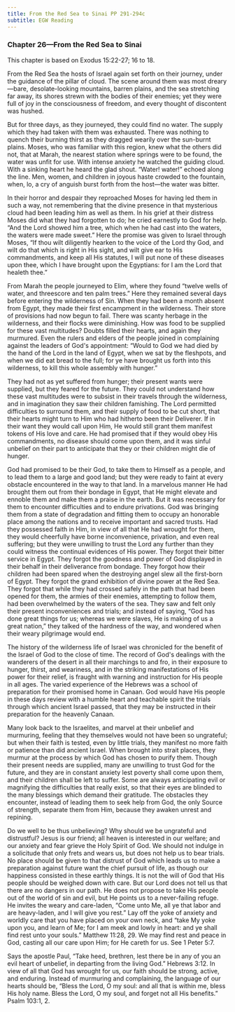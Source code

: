 ```yaml
---
title: From the Red Sea to Sinai PP 291-294c
subtitle: EGW Reading
---
```


### Chapter 26—From the Red Sea to Sinai

This chapter is based on Exodus 15:22-27; 16 to 18.

From the Red Sea the hosts of Israel again set forth on their journey, under the guidance of the pillar of cloud. The scene around them was most dreary—bare, desolate-looking mountains, barren plains, and the sea stretching far away, its shores strewn with the bodies of their enemies; yet they were full of joy in the consciousness of freedom, and every thought of discontent was hushed.

But for three days, as they journeyed, they could find no water. The supply which they had taken with them was exhausted. There was nothing to quench their burning thirst as they dragged wearily over the sun-burnt plains. Moses, who was familiar with this region, knew what the others did not, that at Marah, the nearest station where springs were to be found, the water was unfit for use. With intense anxiety he watched the guiding cloud. With a sinking heart he heard the glad shout. “Water! water!” echoed along the line. Men, women, and children in joyous haste crowded to the fountain, when, lo, a cry of anguish burst forth from the host—the water was bitter.

In their horror and despair they reproached Moses for having led them in such a way, not remembering that the divine presence in that mysterious cloud had been leading him as well as them. In his grief at their distress Moses did what they had forgotten to do; he cried earnestly to God for help. “And the Lord showed him a tree, which when he had cast into the waters, the waters were made sweet.” Here the promise was given to Israel through Moses, “If thou wilt diligently hearken to the voice of the Lord thy God, and wilt do that which is right in His sight, and wilt give ear to His commandments, and keep all His statutes, I will put none of these diseases upon thee, which I have brought upon the Egyptians: for I am the Lord that healeth thee.”

From Marah the people journeyed to Elim, where they found “twelve wells of water, and threescore and ten palm trees.” Here they remained several days before entering the wilderness of Sin. When they had been a month absent from Egypt, they made their first encampment in the wilderness. Their store of provisions had now begun to fail. There was scanty herbage in the wilderness, and their flocks were diminishing. How was food to be supplied for these vast multitudes? Doubts filled their hearts, and again they murmured. Even the rulers and elders of the people joined in complaining against the leaders of God's appointment: “Would to God we had died by the hand of the Lord in the land of Egypt, when we sat by the fleshpots, and when we did eat bread to the full; for ye have brought us forth into this wilderness, to kill this whole assembly with hunger.”

They had not as yet suffered from hunger; their present wants were supplied, but they feared for the future. They could not understand how these vast multitudes were to subsist in their travels through the wilderness, and in imagination they saw their children famishing. The Lord permitted difficulties to surround them, and their supply of food to be cut short, that their hearts might turn to Him who had hitherto been their Deliverer. If in their want they would call upon Him, He would still grant them manifest tokens of His love and care. He had promised that if they would obey His commandments, no disease should come upon them, and it was sinful unbelief on their part to anticipate that they or their children might die of hunger.

God had promised to be their God, to take them to Himself as a people, and to lead them to a large and good land; but they were ready to faint at every obstacle encountered in the way to that land. In a marvelous manner He had brought them out from their bondage in Egypt, that He might elevate and ennoble them and make them a praise in the earth. But it was necessary for them to encounter difficulties and to endure privations. God was bringing them from a state of degradation and fitting them to occupy an honorable place among the nations and to receive important and sacred trusts. Had they possessed faith in Him, in view of all that He had wrought for them, they would cheerfully have borne inconvenience, privation, and even real suffering; but they were unwilling to trust the Lord any further than they could witness the continual evidences of His power. They forgot their bitter service in Egypt. They forgot the goodness and power of God displayed in their behalf in their deliverance from bondage. They forgot how their children had been spared when the destroying angel slew all the first-born of Egypt. They forgot the grand exhibition of divine power at the Red Sea. They forgot that while they had crossed safely in the path that had been opened for them, the armies of their enemies, attempting to follow them, had been overwhelmed by the waters of the sea. They saw and felt only their present inconveniences and trials; and instead of saying, “God has done great things for us; whereas we were slaves, He is making of us a great nation,” they talked of the hardness of the way, and wondered when their weary pilgrimage would end.

The history of the wilderness life of Israel was chronicled for the benefit of the Israel of God to the close of time. The record of God's dealings with the wanderers of the desert in all their marchings to and fro, in their exposure to hunger, thirst, and weariness, and in the striking manifestations of His power for their relief, is fraught with warning and instruction for His people in all ages. The varied experience of the Hebrews was a school of preparation for their promised home in Canaan. God would have His people in these days review with a humble heart and teachable spirit the trials through which ancient Israel passed, that they may be instructed in their preparation for the heavenly Canaan.

Many look back to the Israelites, and marvel at their unbelief and murmuring, feeling that they themselves would not have been so ungrateful; but when their faith is tested, even by little trials, they manifest no more faith or patience than did ancient Israel. When brought into strait places, they murmur at the process by which God has chosen to purify them. Though their present needs are supplied, many are unwilling to trust God for the future, and they are in constant anxiety lest poverty shall come upon them, and their children shall be left to suffer. Some are always anticipating evil or magnifying the difficulties that really exist, so that their eyes are blinded to the many blessings which demand their gratitude. The obstacles they encounter, instead of leading them to seek help from God, the only Source of strength, separate them from Him, because they awaken unrest and repining.

Do we well to be thus unbelieving? Why should we be ungrateful and distrustful? Jesus is our friend; all heaven is interested in our welfare; and our anxiety and fear grieve the Holy Spirit of God. We should not indulge in a solicitude that only frets and wears us, but does not help us to bear trials. No place should be given to that distrust of God which leads us to make a preparation against future want the chief pursuit of life, as though our happiness consisted in these earthly things. It is not the will of God that His people should be weighed down with care. But our Lord does not tell us that there are no dangers in our path. He does not propose to take His people out of the world of sin and evil, but He points us to a never-failing refuge. He invites the weary and care-laden, “Come unto Me, all ye that labor and are heavy-laden, and I will give you rest.” Lay off the yoke of anxiety and worldly care that you have placed on your own neck, and “take My yoke upon you, and learn of Me; for I am meek and lowly in heart: and ye shall find rest unto your souls.” Matthew 11:28, 29. We may find rest and peace in God, casting all our care upon Him; for He careth for us. See 1 Peter 5:7.

Says the apostle Paul, “Take heed, brethren, lest there be in any of you an evil heart of unbelief, in departing from the living God.” Hebrews 3:12. In view of all that God has wrought for us, our faith should be strong, active, and enduring. Instead of murmuring and complaining, the language of our hearts should be, “Bless the Lord, O my soul: and all that is within me, bless His holy name. Bless the Lord, O my soul, and forget not all His benefits.” Psalm 103:1, 2.